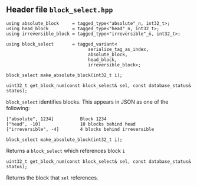 ## Header file <code>block_select.hpp</code></strong>


```
using absolute_block     = tagged_type<"absolute"_n, int32_t>;
using head_block         = tagged_type<"head"_n, int32_t>;
using irreversible_block = tagged_type<"irreversible"_n, int32_t>;

using block_select       = tagged_variant<
                               serialize_tag_as_index,
                               absolute_block,
                               head_block,
                               irreversible_block>;

block_select make_absolute_block(int32_t i);

uint32_t get_block_num(const block_select& sel, const database_status& status);
```


`block_select` identifies blocks. This appears in JSON as one of the following:


```
["absolute", 1234]          Block 1234
["head", -10]               10 blocks behind head
["irreversible", -4]        4 blocks behind irreversible

block_select make_absolute_block(int32_t i);
```


Returns a `block_select` which references block `i`


```
uint32_t get_block_num(const block_select& sel, const database_status& status);
```


Returns the block that `sel` references.
